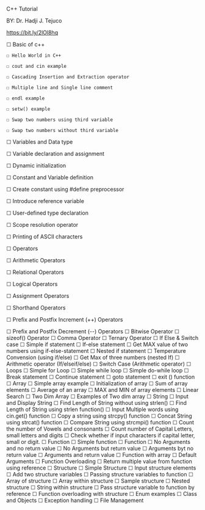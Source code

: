 C++ Tutorial


BY: Dr. Hadji J. Tejuco



https://bit.ly/2lOl8hq


☐ Basic of c++

    ☐ Hello World in C++

    ☐ cout and cin example
  
    ☐ Cascading Insertion and Extraction operator
   
    ☐ Multiple line and Single line comment
   
    ☐ endl example
   
    ☐ setw() example
   
    ☐ Swap two numbers using third variable
   
    ☐ Swap two numbers without third variable
 
 ☐ Variables and Data type
 
   ☐ Variable declaration and assignment
   
   ☐ Dynamic initialization
   
   ☐ Constant and Variable definition
   
   ☐ Create constant using #define preprocessor
   
   ☐ Introduce reference variable
   
   ☐ User-defined type declaration
   
   ☐ Scope resolution operator
   
   ☐ Printing of ASCII characters
   
   
 ☐ Operators
 
   ☐ Arithmetic Operators
   
   ☐ Relational Operators
   
   ☐ Logical Operators
   
   ☐ Assignment Operators
   
   ☐ Shorthand Operators
   
   ☐ Prefix and Postfix Increment (++) Operators
   
   ☐ Prefix and Postfix Decrement (--) Operators
   ☐ Bitwise Operator
   ☐ sizeof() Operator
   ☐ Comma Operator
   ☐ Ternary Operator
 ☐ If Else & Switch case
   ☐ Simple if statement
   ☐ If-else statement
   ☐ Get MAX value of two numbers using if-else-statement
   ☐ Nested if statement
   ☐ Temperature Convension (using if/else)
   ☐ Get Max of three numbers (nested If)
   ☐ Arithmetic operator (If/elseif/else)
   ☐ Switch Case (Arithmetic operator)
 ☐ Loops
   ☐ Simple for Loop
   ☐ Simple while loop
   ☐ Simple do-while loop
   ☐ Break statement
   ☐ Continue statement
   ☐ goto statement
   ☐ exit () function
 ☐ Array
   ☐ Simple array example
   ☐ Initialization of array
   ☐ Sum of array elements
   ☐ Average of an array
   ☐ MAX and MIN of array elements
   ☐ Linear Search
   ☐ Two Dim Array
   ☐ Examples of Two dim array
 ☐ String
   ☐ Input and Display String
   ☐ Find Length of String without using strlen()
   ☐ Find Length of String using strlen function()
   ☐ Input Multiple words using cin.get() function
   ☐ Copy a string using strcpy() function
   ☐ Concat String using strcat() function
   ☐ Compare String using strcmpi() function
   ☐ Count the number of Vowels and consonants 
   ☐ Count number of Capital Letters, small letters and digits
   ☐ Check whether if input characters if capital letter, small or digit.
 ☐ Function
   ☐ Simple function
   ☐ Function 
     ☐ No Arguments and no return value 
     ☐ No Arguments but return value 
     ☐ Arguments byt no return value
     ☐ Arguments and return value
     ☐ Function with array
     ☐ Default Arguments
     ☐ Function Overloading
     ☐ Return multiple value from function using reference
 ☐ Structure
     ☐ Simple Structure
     ☐ Input structure elements
     ☐ Add two structure variables
     ☐ Passing structure variables to function
     ☐ Array of structure
     ☐ Array within structure
     ☐ Sample structure 
     ☐ Nested structure
     ☐ String within structure
     ☐ Pass structure variable to function by reference
     ☐ Function overloading with structure
     ☐ Enum examples
 ☐ Class and Objects
 ☐ Exception handling
 ☐ File Management
